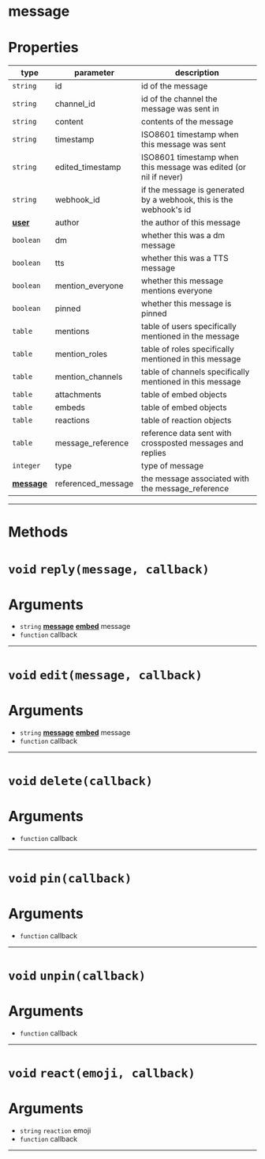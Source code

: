 # message

# Properties
| type  | parameter | description |
| ----  | --------- | ----------- |
| `string` | id | id of the message|
| `string` | channel_id | id of the channel the message was sent in|
| `string` | content | contents of the message|
| `string` | timestamp | ISO8601 timestamp when this message was sent|
| `string` | edited_timestamp | ISO8601 timestamp when this message was edited (or nil if never)|
| `string` | webhook_id | if the message is generated by a webhook, this is the webhook's id|
| **[user](https://github.com/devonium/gm-discordAPI/blob/doc/user.md#user)** | author | the author of this message|
| `boolean` | dm | whether this was a dm message|
| `boolean` | tts | whether this was a TTS message|
| `boolean` | mention_everyone | whether this message mentions everyone|
| `boolean` | pinned | whether this message is pinned|
| `table` | mentions | table of users specifically mentioned in the message|
| `table` | mention_roles | table of roles specifically mentioned in this message|
| `table` | mention_channels | table of channels specifically mentioned in this message|
| `table` | attachments | table of embed objects|
| `table` | embeds | table of embed objects|
| `table` | reactions | table of reaction objects|
| `table` | message_reference | reference data sent with crossposted messages and replies|
| `integer` | type | type of message|
| **[message](https://github.com/devonium/gm-discordAPI/blob/doc/message.md#message)** | referenced_message | the message associated with the message_reference|

---
# Methods
# `void` `reply(message, callback)`
# Arguments
* `string` **[message](https://github.com/devonium/gm-discordAPI/blob/doc/message.md#message)** **[embed](https://github.com/devonium/gm-discordAPI/blob/doc/embed.md#embed)** message  
* `function` callback  

---
# `void` `edit(message, callback)`
# Arguments
* `string` **[message](https://github.com/devonium/gm-discordAPI/blob/doc/message.md#message)** **[embed](https://github.com/devonium/gm-discordAPI/blob/doc/embed.md#embed)** message  
* `function` callback  

---
# `void` `delete(callback)`
# Arguments
* `function` callback  

---
# `void` `pin(callback)`
# Arguments
* `function` callback  

---
# `void` `unpin(callback)`
# Arguments
* `function` callback  

---
# `void` `react(emoji, callback)`
# Arguments
* `string` `reaction` emoji  
* `function` callback  

---
